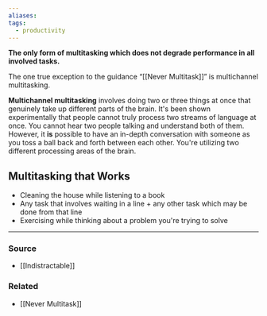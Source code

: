 ```yaml
---
aliases: 
tags:
  - productivity
---
```

**The only form of multitasking which does not degrade performance in all involved tasks.**

The one true exception to the guidance “[[Never Multitask]]” is multichannel multitasking.

**Multichannel multitasking** involves doing two or three things at once that genuinely take up different parts of the brain. It's been shown experimentally that people cannot truly process two streams of language at once. You cannot hear two people talking and understand both of them. However, it **is** possible to have an in-depth conversation with someone as you toss a ball back and forth between each other. You're utilizing two different processing areas of the brain.

## Multitasking that Works

- Cleaning the house while listening to a book
- Any task that involves waiting in a line + any other task which may be done from that line
- Exercising while thinking about a problem you're trying to solve

 

---

### Source
- [[Indistractable]]

### Related
- [[Never Multitask]]